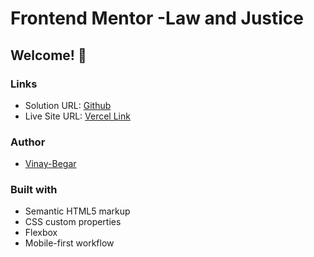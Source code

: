 # Frontend Mentor -Law and Justice
## Welcome! 👋

### Links

- Solution URL: [Github](https://github.com/vinay-begar/Law-and-Justice)
- Live Site URL: [Vercel Link](https://law-and-justice-sand.vercel.app/)


### Author

- [Vinay-Begar](https://www.linkedin.com/in/vinay-begar/)


### Built with

- Semantic HTML5 markup
- CSS custom properties
- Flexbox
- Mobile-first workflow
